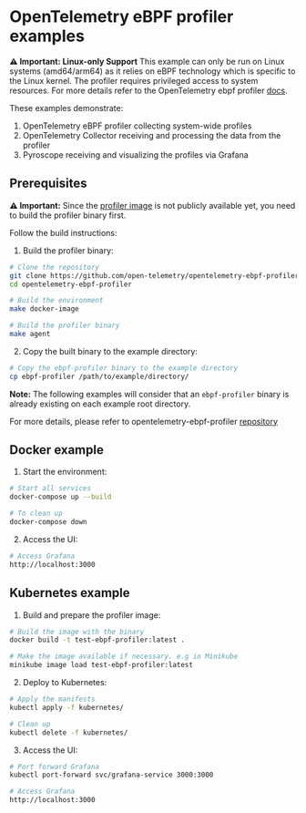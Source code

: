 # OpenTelemetry eBPF profiler examples

**⚠️ Important: Linux-only Support**
This example can only be run on Linux systems (amd64/arm64) as it relies on eBPF technology which is specific to the Linux kernel. The profiler requires privileged access to system resources.
For more details refer to the OpenTelemetry ebpf profiler [docs](https://github.com/open-telemetry/opentelemetry-ebpf-profiler).

These examples demonstrate:
1. OpenTelemetry eBPF profiler collecting system-wide profiles
2. OpenTelemetry Collector receiving and processing the data from the profiler
3. Pyroscope receiving and visualizing the profiles via Grafana

## Prerequisites
**⚠️ Important:** Since the [profiler image](https://hub.docker.com/r/otel/opentelemetry-ebpf-profiler-dev) is not publicly available yet, you need to build the profiler binary first.

Follow the build instructions:

1. Build the profiler binary:

```bash
# Clone the repository
git clone https://github.com/open-telemetry/opentelemetry-ebpf-profiler
cd opentelemetry-ebpf-profiler

# Build the environment
make docker-image

# Build the profiler binary
make agent
```

2. Copy the built binary to the example directory:
```bash
# Copy the ebpf-profiler binary to the example directory
cp ebpf-profiler /path/to/example/directory/
```
**Note:** The following examples will consider that an `ebpf-profiler` binary is already existing on each example root directory.

For more details, please refer to opentelemetry-ebpf-profiler [repository](https://github.com/open-telemetry/opentelemetry-ebpf-profiler)

## Docker example
1. Start the environment:

```bash
# Start all services
docker-compose up --build

# To clean up
docker-compose down
```
2. Access the UI:
```bash
# Access Grafana
http://localhost:3000
```

## Kubernetes example

1. Build and prepare the profiler image:

```bash
# Build the image with the binary
docker build -t test-ebpf-profiler:latest .

# Make the image available if necessary. e.g in Minikube
minikube image load test-ebpf-profiler:latest
```
2. Deploy to Kubernetes:
```bash
# Apply the manifests
kubectl apply -f kubernetes/

# Clean up
kubectl delete -f kubernetes/
```
3. Access the UI:
```bash
# Port forward Grafana
kubectl port-forward svc/grafana-service 3000:3000

# Access Grafana
http://localhost:3000
```
